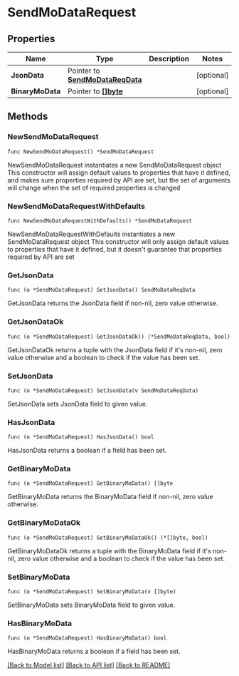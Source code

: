 # SendMoDataRequest

## Properties

Name | Type | Description | Notes
------------ | ------------- | ------------- | -------------
**JsonData** | Pointer to [**SendMoDataReqData**](SendMoDataReqData.md) |  | [optional] 
**BinaryMoData** | Pointer to [**[]byte**]([]byte.md) |  | [optional] 

## Methods

### NewSendMoDataRequest

`func NewSendMoDataRequest() *SendMoDataRequest`

NewSendMoDataRequest instantiates a new SendMoDataRequest object
This constructor will assign default values to properties that have it defined,
and makes sure properties required by API are set, but the set of arguments
will change when the set of required properties is changed

### NewSendMoDataRequestWithDefaults

`func NewSendMoDataRequestWithDefaults() *SendMoDataRequest`

NewSendMoDataRequestWithDefaults instantiates a new SendMoDataRequest object
This constructor will only assign default values to properties that have it defined,
but it doesn't guarantee that properties required by API are set

### GetJsonData

`func (o *SendMoDataRequest) GetJsonData() SendMoDataReqData`

GetJsonData returns the JsonData field if non-nil, zero value otherwise.

### GetJsonDataOk

`func (o *SendMoDataRequest) GetJsonDataOk() (*SendMoDataReqData, bool)`

GetJsonDataOk returns a tuple with the JsonData field if it's non-nil, zero value otherwise
and a boolean to check if the value has been set.

### SetJsonData

`func (o *SendMoDataRequest) SetJsonData(v SendMoDataReqData)`

SetJsonData sets JsonData field to given value.

### HasJsonData

`func (o *SendMoDataRequest) HasJsonData() bool`

HasJsonData returns a boolean if a field has been set.

### GetBinaryMoData

`func (o *SendMoDataRequest) GetBinaryMoData() []byte`

GetBinaryMoData returns the BinaryMoData field if non-nil, zero value otherwise.

### GetBinaryMoDataOk

`func (o *SendMoDataRequest) GetBinaryMoDataOk() (*[]byte, bool)`

GetBinaryMoDataOk returns a tuple with the BinaryMoData field if it's non-nil, zero value otherwise
and a boolean to check if the value has been set.

### SetBinaryMoData

`func (o *SendMoDataRequest) SetBinaryMoData(v []byte)`

SetBinaryMoData sets BinaryMoData field to given value.

### HasBinaryMoData

`func (o *SendMoDataRequest) HasBinaryMoData() bool`

HasBinaryMoData returns a boolean if a field has been set.


[[Back to Model list]](../README.md#documentation-for-models) [[Back to API list]](../README.md#documentation-for-api-endpoints) [[Back to README]](../README.md)


